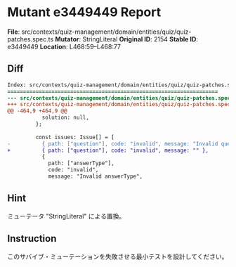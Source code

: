 # Mutant e3449449 Report

**File**: src/contexts/quiz-management/domain/entities/quiz/quiz-patches.spec.ts
**Mutator**: StringLiteral
**Original ID**: 2154
**Stable ID**: e3449449
**Location**: L468:59–L468:77

## Diff

```diff
Index: src/contexts/quiz-management/domain/entities/quiz/quiz-patches.spec.ts
===================================================================
--- src/contexts/quiz-management/domain/entities/quiz/quiz-patches.spec.ts	original
+++ src/contexts/quiz-management/domain/entities/quiz/quiz-patches.spec.ts	mutated #2154
@@ -464,9 +464,9 @@
           solution: null,
         };
 
         const issues: Issue[] = [
-          { path: ["question"], code: "invalid", message: "Invalid question" },
+          { path: ["question"], code: "invalid", message: "" },
           {
             path: ["answerType"],
             code: "invalid",
             message: "Invalid answerType",
```

## Hint

ミューテータ "StringLiteral" による置換。

## Instruction

このサバイブ・ミューテーションを失敗させる最小テストを設計してください。
